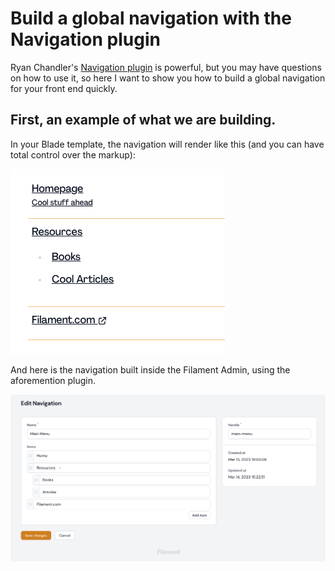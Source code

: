 # Build a global navigation with the Navigation plugin

Ryan Chandler's [Navigation plugin](https://filamentphp.com/plugins/navigation) is powerful, but you may have questions on how to use it, so here I want to show you how to build a global navigation for your front end quickly.

## First, an example of what we are building.

In your Blade template, the navigation will render like this (and you can have total control over the markup):

![](https://github.com/sjardim/filament-tricks/blob/main/screenshots/filament-navigation-00.png)

And here is the navigation built inside the Filament Admin, using the aforemention plugin. 

![Navigation on Filament Admin](https://github.com/sjardim/filament-tricks/blob/main/screenshots/filament-navigation-01.png)
